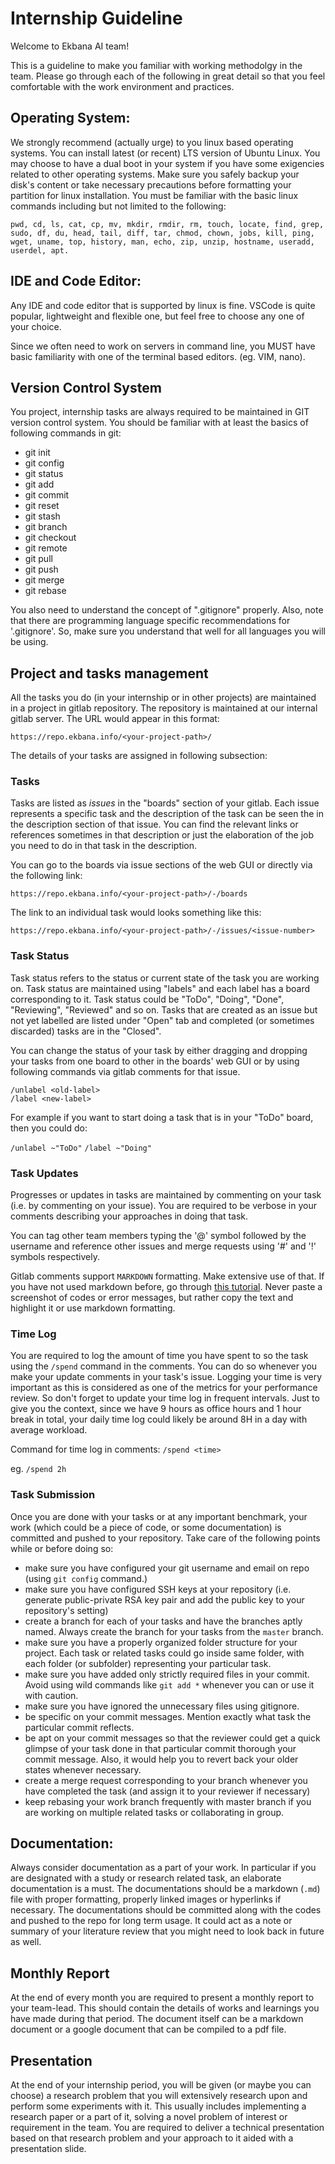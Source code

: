 # Internship Guideline

Welcome to Ekbana AI team!

This is a guideline to make you familiar with working methodolgy in the team. Please go through each of the following in great detail so that you feel comfortable with the work environment and practices.

## Operating System:

We strongly recommend (actually urge) to you linux based operating systems. You can install latest (or recent) LTS version of Ubuntu Linux. You may choose to have a dual boot in your system if you have some exigencies related to other operating systems. Make sure you safely backup your disk's content or take necessary precautions before formatting your partition for linux installation. You must be familiar with the basic linux commands including but not limited to the following:
```
pwd, cd, ls, cat, cp, mv, mkdir, rmdir, rm, touch, locate, find, grep, sudo, df, du, head, tail, diff, tar, chmod, chown, jobs, kill, ping, wget, uname, top, history, man, echo, zip, unzip, hostname, useradd, userdel, apt.
```
## IDE and Code Editor:
Any IDE and code editor that is supported by linux is fine. VSCode is quite popular, lightweight and flexible one, but feel free to choose any one of your choice.

Since we often need to work on servers in command line, you MUST have basic familiarity with one of the terminal based editors. (eg. VIM, nano).

## Version Control System
You project, internship tasks are always required to be maintained in GIT version control system. You should be familiar with at least the basics of following commands in git:
* git init
* git config
* git status
* git add
* git commit
* git reset
* git stash
* git branch
* git checkout
* git remote
* git pull
* git push
* git merge
* git rebase

You also need to understand the concept of ".gitignore" properly. Also, note that there are programming language specific recommendations for '.gitignore'. So, make sure you understand that well for all languages you will be using.

## Project and tasks management

All the tasks you do (in your internship or in other projects) are maintained in a project in gitlab repository. The repository is maintained at our internal gitlab server. The URL would appear in this format:

`https://repo.ekbana.info/<your-project-path>/`


The details of your tasks are assigned in following subsection:

### Tasks
Tasks are listed as _issues_ in the "boards" section of your gitlab. Each issue represents a specific task and the description of the task can be seen the in the description section of that issue. You can find the relevant links or references sometimes in that description or just the elaboration of the job you need to do in that task in the description.

You can go to the boards via issue sections of the web GUI or directly via the following link:

`https://repo.ekbana.info/<your-project-path>/-/boards`

The link to an individual task would looks something like this:

`https://repo.ekbana.info/<your-project-path>/-/issues/<issue-number>`

### Task Status
Task status refers to the status or current state of the task you are working on. Task status are maintained using "labels" and each label has a board corresponding to it. Task status could be "ToDo", "Doing", "Done", "Reviewing", "Reviewed" and so on. Tasks that are created as an issue but not yet labelled are listed under "Open" tab and completed (or sometimes discarded) tasks are in the "Closed".

You can change the status of your task by either dragging and dropping your tasks from one board to other in the boards' web GUI or by using following commands via gitlab comments for that issue.

`/unlabel <old-label>`  
`/label <new-label>`

For example if you want to start doing a task that is in your "ToDo" board, then you could do:

`/unlabel ~"ToDo"`
`/label ~"Doing"`

### Task Updates
Progresses or updates in tasks are maintained by commenting on your task (i.e. by commenting on your issue). You are required to be verbose in your comments describing your approaches in doing that task.

You can tag other team members typing the '@' symbol followed by the username and reference other issues and merge requests using '#' and '!' symbols respectively.

Gitlab comments support `MARKDOWN` formatting. Make extensive use of that. If you have not used markdown before, go through [this tutorial](https://www.markdownguide.org/basic-syntax/). Never paste a screenshot of codes or error messages, but rather copy the text and highlight it or use markdown formatting.

### Time Log
You are required to log the amount of time you have spent to so the task using the `/spend` command in the comments. You can do so whenever you make your update comments in your task's issue. Logging your time is very important as this is considered as one of the metrics for your performance review. So don't forget to update your time log in frequent intervals. Just to give you the context, since we have 9 hours as office hours and 1 hour break in total, your daily time log could likely be around 8H in a day with average workload.

Command for time log in comments:
`/spend <time>`

eg. `/spend 2h`

### Task Submission
Once you are done with your tasks or at any important benchmark, your work (which could be a piece of code, or some documentation) is committed and pushed to your repository. Take care of the following points while or before doing so:

* make sure you have configured your git username and email on repo (using `git config` command.)
* make sure you have configured SSH keys at your repository (i.e. generate public-private RSA key pair and add the public key to your repository's setting)
* create a branch for each of your tasks and have the branches aptly named. Always create the branch for your tasks from the `master` branch.
* make sure you have a properly organized folder structure for your project. Each task or related tasks could go inside same folder, with each folder (or subfolder) representing your particular task.
* make sure you have added only strictly required files in your commit. Avoid using wild commands like `git add *` whenever you can or use it with caution.
* make sure you have ignored the unnecessary files using gitignore.
* be specific on your commit messages. Mention exactly what task the particular commit reflects.
* be apt on your commit messages so that the reviewer could get a quick glimpse of your task done in that particular commit thorough your commit message. Also, it would help you to revert back your older states whenever necessary.
* create a merge request corresponding to your branch whenever you have completed the task (and assign it to your reviewer if necessary)
* keep rebasing your work branch frequently with master branch if you are working on multiple related tasks or collaborating in group.

## Documentation:
Always consider documentation as a part of your work. In particular if you are designated with a study or research related task, an elaborate documentation is a must. The documentations should be a markdown (`.md`) file with proper formatting, properly linked images or hyperlinks if necessary. The documentations should be committed along with the codes and pushed to the repo for long term usage. It could act as a note or summary of your literature review that you might need to look back in future as well.

## Monthly Report
At the end of every month you are required to present a monthly report to your team-lead. This should contain the details of works and learnings you have made during that period. The document itself can be a markdown document or a google document that can be compiled to a pdf file.

## Presentation
At the end of your internship period, you will be given (or maybe you can choose) a research problem that you will extensively research upon and perform some experiments with it. This usually includes implementing a research paper or a part of it, solving a novel problem of interest or requirement in the team. You are required to deliver a technical presentation based on that research problem and your approach to it aided with a presentation slide.

